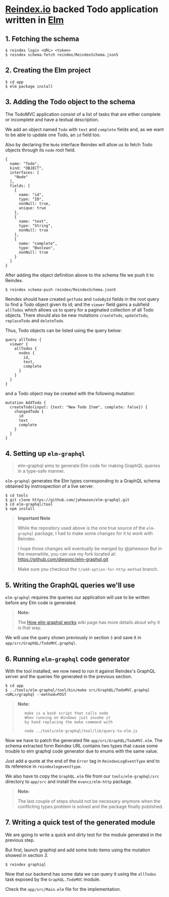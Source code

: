 # [Reindex.io](http://reindex.io) backed Todo application written in [Elm](http://elm-lang.org)

## 1. Fetching the schema

    $ reindex login <URL> <token>
    $ reindex schema-fetch reindex/ReindexSchema.json5

## 2. Creating the Elm project

    $ cd app
    $ elm package install

## 3. Adding the Todo object to the schema

The TodoMVC application consist of a list of tasks that
are either complete or incomplete and have a textual
description.

We add an object named `Todo` with `text` and `complete`
fields and, as we want to be able to update one Todo, an
`id` field too.

Also by declaring the `Node` interface Reindex will allow
us to fetch Todo objects through its `node` root field.

    {
      name: "Todo",
      kind: "OBJECT",
      interfaces: [
        "Node"
      ],
      fields: [
        {
          name: "id",
          type: "ID",
          nonNull: true,
          unique: true
        },
        {
          name: "text",
          type: "String",
          nonNull: true
        },
        {
          name: "complete",
          type: "Boolean",
          nonNull: true
        }
      ]
    }

After adding the object definition above to the schema file
we push it to Reindex.

    $ reindex schema-push reindex/ReindexSchema.json5

Reindex should have created `getTodo` and `todoById` fields
in the root query to find a Todo object given its id; and the
`viewer` field gains a subfield `allTodos` which allows us to
query for a paginated collection of all Todo objects. There
should also be new mutations `createTodo`, `updateTodo`,
`replaceTodo` and `deleteTodo`.

Thus, Todo objects can be listed using the query below:

    query allTodos {
      viewer {
        allTodos {
          nodes {
            id,
            text,
            complete
          }
        }
      }
    }

and a Todo object may be created with the following mutation:

    mutation AddTodo {
      createTodo(input: {text: "New Todo Item", complete: false}) {
        changedTodo {
          id
          text
          complete
        }
      }
    }

## 4. Setting up `elm-graphql`

> elm-graphql aims to generate Elm code for making GraphQL queries in a type-safe manner.

`elm-graphql` generates the Elm types corresponding to a
GraphQL schema obtained by instrospection of a live server.

    $ cd tools
    $ git clone https://github.com/jahewson/elm-graphql.git
    $ cd elm-graphql/tool
    $ npm install

> **Important Note**
>
>    While the repository used above is the one true source
>    of the `elm-graphql` package, I had to make some changes
>    for it to work with Reindex.
>
>    I hope those changes will eventually be merged by @jahewson
>    But in the meanwhile, you can use my fork located at:
>        https://github.com/diegonc/elm-graphql.git
>
>    Make sure you checkout the `t/add-option-for-http-method`
>    branch.

## 5. Writing the GraphQL queries we'll use

`elm-graphql` requires the queries our application
will use to be written before any Elm code is generated.

> **Note:**
>
>    The [How elm graphql works](https://github.com/jahewson/elm-graphql/wiki/How-elm-graphql-works) wiki page has
>    more details about why it is that way.

We will use the query shown previously in section `3` and
save it in `app/src/GraphQL/TodoMVC.graphql`.

## 6. Running `elm-graphql` code generator

With the tool installed, we now need to run it against
Reindex's GraphQL server and the queries file generated
in the previous section.

    $ cd app
    $ ../tools/elm-graphql/tool/bin/make src/GraphQL/TodoMVC.graphql <URL>/graphql --method=POST

> **Note:**
>
>        make is a bash script that calls node
>        When running on Windows just invoke it
>        by hand replacing the make command with
>
>        node ../tools/elm-graphql/tool/lib/query-to-elm.js

Now we have to patch the generated file `app/src/GraphQL/TodoMVC.elm`.
The schema extracted form Reindex URL contains two types that cause
some trouble to elm graphql code generator due to enums with the same
value.

Just add a quote at the end of the `Error` tag in `ReindexLogEventType`
and to its reference in `reindexlogeventtype`.

We also have to copy the `GraphQL.elm` file from our `tools/elm-graphql/src`
directory to `app/src` and install the `evancz/elm-http` package.

> **Note:**
>
>    The last couple of steps should not be necessary anymore
>    when the conflicting types problem is solved and the
>    package finally published.

## 7. Writing a quick test of the generated module

We are going to write a quick and dirty test for the module generated
in the previous step.

But first, launch graphiql and add some todo items using the mutation
showed in section *3*.

    $ reindex graphiql

Now that our backend has some data we can query it using the `allTodos`
task exposed by the `GraphQL.TodoMVC` module.

Check the `app/src/Main.elm` file for the implementation.
